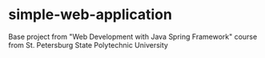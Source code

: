 # simple-web-application
Base project from "Web Development with Java Spring Framework" course from St. Petersburg State Polytechnic University
